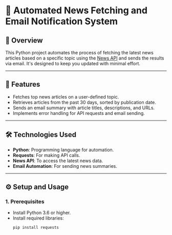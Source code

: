 # 📰 Automated News Fetching and Email Notification System

## 📖 Overview
This Python project automates the process of fetching the latest news articles based on a specific topic using the [News API](https://newsapi.org/) and sends the results via email. It's designed to keep you updated with minimal effort.

---

## 🚀 Features
- Fetches top news articles on a user-defined topic.
- Retrieves articles from the past 30 days, sorted by publication date.
- Sends an email summary with article titles, descriptions, and URLs.
- Implements error handling for API requests and email sending.

---

## 🛠️ Technologies Used
- **Python**: Programming language for automation.
- **Requests**: For making API calls.
- **News API**: To access the latest news data.
- **Email Automation**: For sending news summaries.

---

## ⚙️ Setup and Usage

### 1. Prerequisites
- Install Python 3.6 or higher.
- Install required libraries:
  ```bash
  pip install requests

